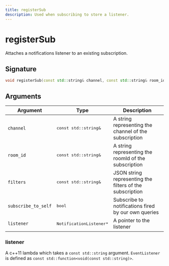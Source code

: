 ```yaml
---
title: registerSub
description: Used when subscribing to store a listener.
---
```


# registerSub

Attaches a notifications listener to an existing subscription.

## Signature

```cpp
void registerSub(const std::string& channel, const std::string& room_id, const std::string& filters, bool subscribe_to_self, NotificationListener* listener);
```

## Arguments

| Argument            | Type                              | Description                                              |
| ------------------- | --------------------------------- | -------------------------------------------------------- |
| `channel`           | <pre>const std::string&</pre>     | A string representing the channel of the subscription    |
| `room_id`           | <pre>const std::string&</pre>     | A string representing the roomId of the subscription     |
| `filters`           | <pre>const std::string&</pre>     | JSON string representing the filters of the subscription |
| `subscribe_to_self` | <pre>bool</pre>                   | Subscribe to notifications fired by our own queries      |
| `listener`          | <pre>NotificationListener\*</pre> | A pointer to the listener                                |

### listener

A c++11 lambda which takes a `const std::string` argument.
`EventListener` is defined as `const std::function<void(const std::string)>`.
